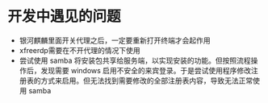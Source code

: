 # 开发中遇见的问题

- 银河麒麟里面开关代理之后，一定要重新打开终端才会起作用
- xfreerdp需要在不开代理的情况下使用
- 尝试使用 samba 将安装包共享给服务端，以实现安装的功能。但按照流程操作后，发现需要 windows 启用不安全的来宾登录。于是尝试使用程序修改注册表的方式来启用。但无法找到需要修改的全部注册表内容，导致无法正常使用 samba